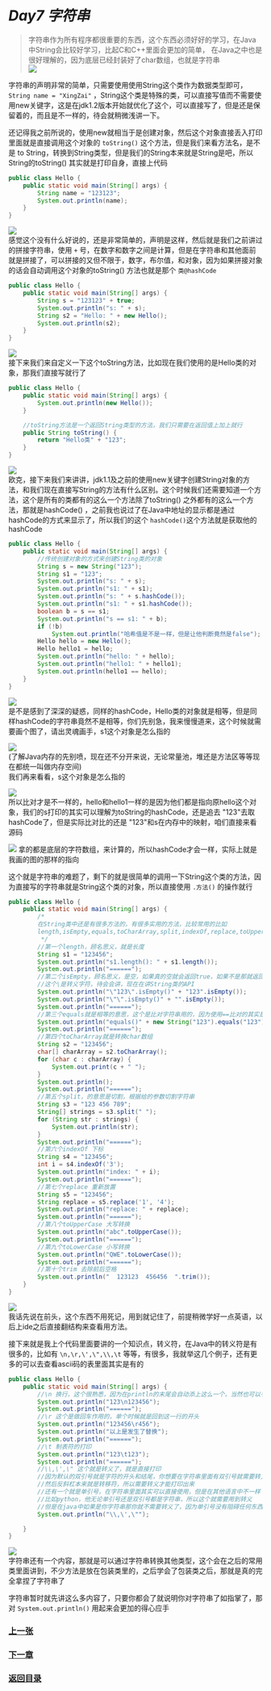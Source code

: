 # ***Day7 字符串***

> 字符串作为所有程序都很重要的东西，这个东西必须好好的学习，在Java中String会比较好学习，比起C和C++里面会更加的简单，
> 在Java之中也是很好理解的，因为底层已经封装好了char数组，也就是字符串  
> ![](image/day7/7.png)

字符串的声明非常的简单，只需要使用使用String这个类作为数据类型即可， `String name = "XingZai"`
，String这个类是特殊的类，可以直接写值而不需要使用new关键字，这是在jdk1.2版本开始就优化了这个，可以直接写了，但是还是保留着的，而且是不一样的，待会就稍微浅讲一下。

还记得我之前所说的，使用new就相当于是创建对象，然后这个对象直接丢入打印里面就是直接调用这个对象的 `toString()`
这个方法，但是我们来看方法名，是不是 to String，转换到String类型，但是我们的String本来就是String是吧，所以String的toString()
其实就是打印自身，直接上代码

```java
public class Hello {
    public static void main(String[] args) {
        String name = "123123";
        System.out.println(name);
    }
}
```

![](image/day7/1.png)  
感觉这个没有什么好说的，还是非常简单的，声明是这样，然后就是我们之前讲过的拼接字符串，使用 `+`
号，在数字和数字之间是计算，但是在字符串和其他面前就是拼接了，可以拼接的又但不限于，数字，布尔值，和对象，因为如果拼接对象的话会自动调用这个对象的toString()
方法也就是那个 `类@hashCode`

```java
public class Hello {
    public static void main(String[] args) {
        String s = "123123" + true;
        System.out.println("s: " + s);
        String s2 = "Hello: " + new Hello();
        System.out.println(s2);
    }
}
```

![](image/day7/2.png)  
接下来我们来自定义一下这个toString方法，比如现在我们使用的是Hello类的对象，那我们直接写就行了

```java
public class Hello {
    public static void main(String[] args) {
        System.out.println(new Hello());
    }

    //toString方法是一个返回String类型的方法，我们只需要在返回值上加上就行
    public String toString() {
        return "Hello类" + "123";
    }
}
```

![](image/day7/3.png)  
欧克，接下来我们来讲讲，jdk1.1及之前的使用new关键字创建String对象的方法，和我们现在直接写String的方法有什么区别。这个时候我们还需要知道一个方法，这个是所有的类都有的这么一个方法除了toString()
之外都有的这么一个方法，那就是hashCode()
，之前我也说过了在Java中地址的显示都是通过hashCode的方式来显示了，所以我们的这个 `hashCode()`这个方法就是获取他的hashCode

```java
public class Hello {
    public static void main(String[] args) {
        //传统创建对象的方式来创建String类的对象
        String s = new String("123");
        String s1 = "123";
        System.out.println("s: " + s);
        System.out.println("s1: " + s1);
        System.out.println("s: " + s.hashCode());
        System.out.println("s1: " + s1.hashCode());
        boolean b = s == s1;
        System.out.println("s == s1: " + b);
        if (!b)
            System.out.println("哈希值是不是一样，但是让他判断竟然是false");
        Hello hello = new Hello();
        Hello hello1 = hello;
        System.out.println("hello: " + hello);
        System.out.println("hello1: " + hello1);
        System.out.println(hello1 == hello);
    }
}
```

![](image/day7/4.png)  
是不是感到了深深的疑惑，同样的hashCode，Hello类的对象就是相等，但是同样hashCode的字符串竟然不是相等，你们先别急，我来慢慢道来，这个时候就需要画个图了，请出灵魂画手，s1这个对象是怎么指的

![](image/day7/5.png)  
(了解Java内存的先别喷，现在还不分开来说，无论常量池，堆还是方法区等等现在都统一叫做内存空间)  
我们再来看看，s这个对象是怎么指的

![](image/day7/6.png)  
所以比对才是不一样的，hello和hello1一样的是因为他们都是指向原hello这个对象，我们的s打印的其实可以理解为toString的hashCode，还是追去
"123"去取hashCode了，但是实际比对比的还是 "123"和s在内存中的映射，咱们直接来看源码

![](image/day7/8.png)
拿的都是底层的字符数组，来计算的，所以hashCode才会一样，实际上就是我画的图的那样的指向

这个就是字符串的难题了，剩下的就是很简单的调用一下String这个类的方法，因为直接写的字符串就是String这个类的对象，所以直接使用
`.方法()` 的操作就行

```java
public class Hello {
    public static void main(String[] args) {
        /*
        在String类中还是有很多方法的，有很多实用的方法，比较常用的比如
        length,isEmpty,equals,toCharArray,split,indexOf,replace,toUpperCase,toLowerCase,trim
         */
        //第一个length，顾名思义，就是长度
        String s1 = "123456";
        System.out.println("s1.length(): " + s1.length());
        System.out.println("======");
        //第二个isEmpty，顾名思义，是空，如果真的空就会返回true，如果不是那就返回false
        //这个\是转义字符，待会会讲，现在在讲String类的API
        System.out.println("\"123\".isEmpty()" + "123".isEmpty());
        System.out.println("\"\".isEmpty()" + "".isEmpty());
        System.out.println("======");
        //第三个equals就是相等的意思，这个是比对字符串用的，因为使用==比对的其实是hashCode
        System.out.println("equals()" + new String("123").equals("123"));
        System.out.println("======");
        //第四个toCharArray就是转换char数组
        String s2 = "123456";
        char[] charArray = s2.toCharArray();
        for (char c : charArray) {
            System.out.print(c + " ");
        }
        System.out.println();
        System.out.println("======");
        //第五个split，的意思是切割，根据给的参数切割字符串
        String s3 = "123 456 789";
        String[] strings = s3.split(" ");
        for (String str : strings) {
            System.out.println(str);
        }
        System.out.println("======");
        //第六个indexOf 下标
        String s4 = "123456";
        int i = s4.indexOf('3');
        System.out.println("index: " + i);
        System.out.println("======");
        //第七个replace 重新放置
        String s5 = "123456";
        String replace = s5.replace('1', '4');
        System.out.println("replace: " + replace);
        System.out.println("======");
        //第八个toUpperCase 大写转换
        System.out.println("abc".toUpperCase());
        System.out.println("======");
        //第九个toLowerCase 小写转换
        System.out.println("QWE".toLowerCase());
        System.out.println("======");
        //第十个trim 去除前后空格
        System.out.println("  123123  456456  ".trim());
    }
}
```

![](image/day7/9.png)  
我话先说在前头，这个东西不用死记，用到就记住了，前提稍微学好一点英语，以后上ide之后直接翻结构来查看用方法。

接下来就是我上个代码里面要讲的一个知识点，转义符，在Java中的转义符是有很多的，比如有 `\n,\r,\',\",\\,\t`
等等，有很多，我就举这几个例子，还有更多的可以去查看ascii码的表里面其实是有的

```java
public class Hello {
    public static void main(String[] args) {
        //\n 换行，这个很熟悉，因为在println的末尾会自动添上这么一个，当然也可以手动添加
        System.out.println("123\n123456");
        System.out.println("======");
        //\r 这个是做回车作用的，单个时候就是回到这一行的开头
        System.out.println("123456\r456");
        System.out.println("以上是发生了替换");
        System.out.println("======");
        //\t 制表符的打印
        System.out.println("123\t123");
        System.out.println("======");
        //\\,\',\" 这个就是转义了，就是直接打印
        //因为默认的双引号就是字符的开头和结尾，你想要在字符串里面有双引号就需要转义
        //然后反斜杠本来就是转移符，所以需要转义才能打印出来
        //还有一个就是单引号，在字符串里面其实可以直接使用，但是在其他语言中不一样
        //比如python，他无论单引号还是双引号都是字符串，所以这个就需要用到转义
        //但是在java中如果是你字符串那你就不需要转义了，因为单引号没有阻碍任何东西
        System.out.println("\\,\',\"");

    }
}
```

![](image/day7/10.png)  
字符串还有一个内容，那就是可以通过字符串转换其他类型，这个会在之后的常用类里面讲到，不少方法是放在包装类里的，之后学会了包装类之后，那就是真的完全拿捏了字符串了

字符串暂时就先讲这么多内容了，只要你都会了就说明你对字符串了如指掌了，那对 `System.out.println()` 用起来会更加的得心应手

### [上一张](day6.md)
### [下一章](day8.md)
### [返回目录](README.md)